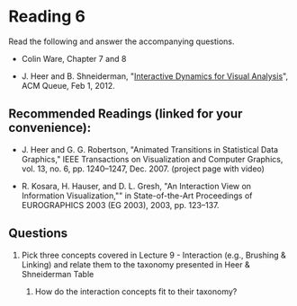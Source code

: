 # Reading 6

Read the following and answer the accompanying questions.

* Colin Ware, Chapter 7 and 8

* J. Heer and B. Shneiderman, "[Interactive Dynamics for Visual Analysis][1]",
  ACM Queue, Feb 1, 2012.


[1]: cdn://excerpts/w5/p30-heer.pdf


## Recommended Readings (linked for your convenience):

* J. Heer and G. G. Robertson, "Animated Transitions in Statistical Data
  Graphics," IEEE Transactions on Visualization and Computer Graphics, vol. 13,
  no. 6, pp. 1240–1247, Dec. 2007. (project page with video)

* R. Kosara, H. Hauser, and D. L. Gresh, "An Interaction View on Information
  Visualization,"" in State-of-the-Art Proceedings of EUROGRAPHICS 2003 (EG
  2003), 2003, pp. 123–137.

## Questions

1. Pick three concepts covered in Lecture 9 - Interaction (e.g., Brushing & Linking) and relate them to the taxonomy presented in Heer & Shneiderman Table

    1. How do the interaction concepts fit to their taxonomy?




